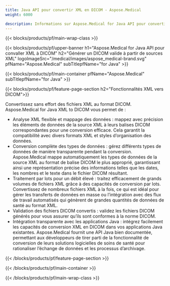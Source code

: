 ```yaml
---
title: Java API pour convertir XML en DICOM - Aspose.Medical
weight: 6000

description: Informations sur Aspose.Medical for Java API pour convertir XML en DICOM
---
```


{{< blocks/products/pf/main-wrap-class >}}

{{< blocks/products/pf/upper-banner h1="Aspose.Medical for Java API pour convaller XML à DICOM" h2="Générer un DICOM valide à partir de sources XML" logoImageSrc="/medical/images/aspose_medical-brand.svg" pfName="Aspose.Medical" subTitlepfName="for Java" >}}

{{< blocks/products/pf/main-container pfName="Aspose.Medical" subTitlepfName="for Java" >}}

{{< blocks/products/pf/feature-page-section h2="Fonctionnalités XML vers DICOM">}}

<p>Convertissez sans effort des fichiers XML au format DICOM. Aspose.Medical for Java XML to DICOM vous permet de :</p>

<ul>
<li>Analyse XML flexible et mappage des données : mappez avec précision les éléments de données de la source XML à leurs balises DICOM correspondantes pour une conversion efficace. Cela garantit la compatibilité avec divers formats XML et styles d’organisation des données.</li>
<li>Conversion complète des types de données : gérez différents types de données de manière transparente pendant la conversion. Aspose.Medical mappe automatiquement les types de données de la source XML au format de balise DICOM le plus approprié, garantissant ainsi une représentation précise des informations telles que les dates, les nombres et le texte dans le fichier DICOM résultant.</li>
<li>Traitement par lots pour un débit élevé : traitez efficacement de grands volumes de fichiers XML grâce à des capacités de conversion par lots. Convertissez de nombreux fichiers XML à la fois, ce qui est idéal pour gérer les transferts de données en masse ou l’intégration avec des flux de travail automatisés qui génèrent de grandes quantités de données de santé au format XML.</li>
<li>Validation des fichiers DICOM convertis : validez les fichiers DICOM générés pour vous assurer qu’ils sont conformes à la norme DICOM.</li>
<li>Intégration transparente avec les applications Java : intégrez facilement les capacités de conversion XML en DICOM dans vos applications Java existantes. Aspose.Medical fournit une API Java bien documentée, permettant aux développeurs de tirer parti de la fonctionnalité de conversion de leurs solutions logicielles de soins de santé pour rationaliser l’échange de données et les processus d’archivage.</li>
</ul>

{{< /blocks/products/pf/feature-page-section >}}

{{< /blocks/products/pf/main-container >}}

{{< /blocks/products/pf/main-wrap-class >}}